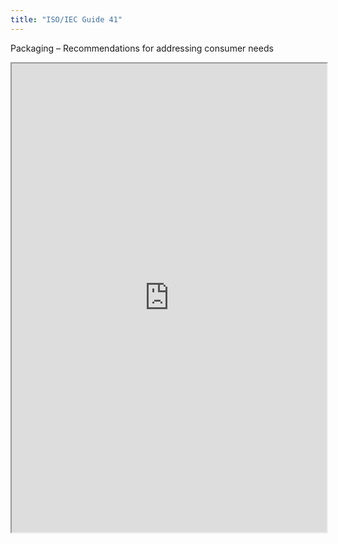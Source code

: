 ```yaml
---
title: "ISO/IEC Guide 41"
---
```


Packaging – Recommendations for addressing consumer needs

<iframe height="750" width="100%" src="https://ewelton.github.io/ktest/wiki.html#ISO/IEC%20Guide%2041"></iframe>

